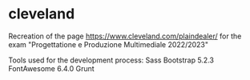 # cleveland
Recreation of the page https://www.cleveland.com/plaindealer/ for the exam "Progettatione e Produzione Multimediale 2022/2023"

Tools used for the development process:
Sass
Bootstrap 5.2.3
FontAwesome 6.4.0
Grunt
